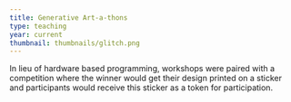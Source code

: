 ```yaml
---
title: Generative Art-a-thons
type: teaching
year: current
thumbnail: thumbnails/glitch.png
---
```

In lieu of hardware based programming, workshops were paired with a competition where the winner would get their design printed on a sticker and participants would receive this sticker as a token for participation. 